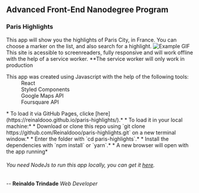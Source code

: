 ## Advanced Front-End Nanodegree Program
### Paris Highlights

This app will show you the highlights of Paris City, in France. You can choose a marker on the list, and also search for a highlight.
![Example GIF](/src/Example.gif)
This site is acessible to screenreaders, fully responsive and will work offline with the help of a service worker.
**The service worker will only work in production

<dl>
  <dt>This app was created using Javascript with the help of the following tools:</dt>
  <dd> </dd>
  <dd>React</dd>
  <dd>Styled Components</dd>
  <dd>Google Maps API</dd>
  <dd>Foursquare API</dd>
</dl>
* To load it via GitHub Pages, clicke [here](https://reinaldooo.github.io/paris-highlights/).*
* To load it in your local machine:*
* Download or clone this repo using `git clone https://github.com/Reinaldooo/paris-highlights.git` on a new terminal window.*
* Enter the folder with `cd paris-highlights`.*
* Install the dependencies with `npm install` or `yarn`.*
* A new browser will open with the app running*

###### You need NodeJs to run this app locally, you can get it [here](https://nodejs.org/).

--
**Reinaldo Trindade**
*Web Developer*
